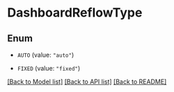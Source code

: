 # DashboardReflowType

## Enum

- `AUTO` (value: `"auto"`)

- `FIXED` (value: `"fixed"`)

[[Back to Model list]](../README.md#documentation-for-models) [[Back to API list]](../README.md#documentation-for-api-endpoints) [[Back to README]](../README.md)
